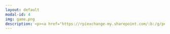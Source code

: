 ```yaml
---
layout: default
modal-id: 4
img: game.png
description: <p><a href="https://rpiexchange-my.sharepoint.com/:b:/g/personal/bowerj6_rpi_edu/ESPzF__b4QtLr0mDmVQe_tcBiA99nQRs_ivwY9j3RdVUpg"><strong><font size="6"><font color="#0000ff">Link to Actor Resume (PDF)</font></a><br><br><br><p><a href="https://on.soundcloud.com/nrA9SzWcRgPtUatU9"><strong><font size="6"><font color="#0000ff">Link to Voice Acting Demo Reel</font></a><br><br><br><img src="https://raw.githubusercontent.com/janine-bower/janine-bower.github.io/img/portfolio/Actor Collage.jpg">
---
```

